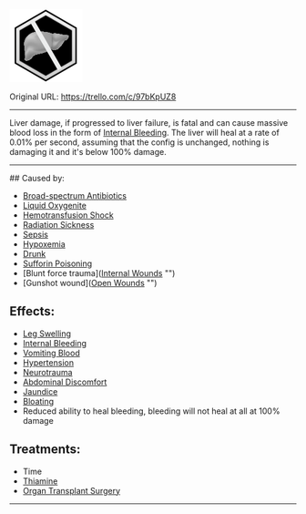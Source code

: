 ![tile040.png\|200](./Liver%20Damage%20-%20Attachments/6718845db30472d958dd7b2b.png)

Original URL: https://trello.com/c/97bKpUZ8

---

Liver damage, if progressed to liver failure, is fatal and can cause massive blood loss in the form of [Internal Bleeding](Internal%20Bleeding.md). The liver will heal at a rate of 0.01% per second, assuming that the config is unchanged, nothing is damaging it and it's below 100% damage.

---

\## Caused by:

- [Broad-spectrum Antibiotics](../Items/Broad-spectrum%20Antibiotics.md)
- [Liquid Oxygenite](../Items/Liquid%20Oxygenite.md)
- [Hemotransfusion Shock](../Blood/Hemotransfusion%20Shock.md)
- [Radiation Sickness](Radiation%20Sickness.md)
- [Sepsis](../Blood/Sepsis.md)
- [Hypoxemia](../Blood/Hypoxemia.md)
- [Drunk](../Head_Brain/Drunk.md)
- [Sufforin Poisoning](Sufforin%20Poisoning.md)
- [Blunt force trauma]([Internal Wounds](../Any%20bodypart/Internal%20Wounds.md) "‌")
- [Gunshot wound]([Open Wounds](../Any%20bodypart/Open%20Wounds.md) "‌")

## Effects:

- [Leg Swelling](../Symptoms/Leg%20Swelling.md)
- [Internal Bleeding](Internal%20Bleeding.md)
- [Vomiting Blood](../Symptoms/Vomiting%20Blood.md)
- [Hypertension](../Blood/Hypertension.md)
- [Neurotrauma](../Head_Brain/Neurotrauma.md)
- [Abdominal Discomfort](../Symptoms/Abdominal%20Discomfort.md)
- [Jaundice](../Symptoms/Jaundice.md)
- [Bloating](../Symptoms/Bloating.md)
- Reduced ability to heal bleeding, bleeding will not heal at all at 100% damage

## Treatments:

- Time
- [Thiamine](../Items/Thiamine.md)
- [Organ Transplant Surgery](../Procedures/Organ%20Transplant%20Surgery.md)

---

